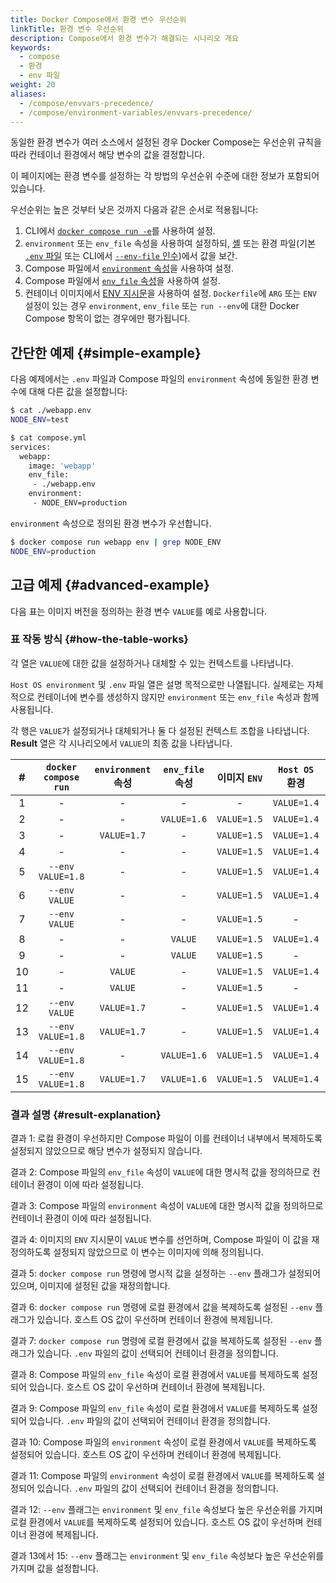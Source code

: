 ```yaml
---
title: Docker Compose에서 환경 변수 우선순위
linkTitle: 환경 변수 우선순위
description: Compose에서 환경 변수가 해결되는 시나리오 개요
keywords:
  - compose
  - 환경
  - env 파일
weight: 20
aliases:
  - /compose/envvars-precedence/
  - /compose/environment-variables/envvars-precedence/
---
```


동일한 환경 변수가 여러 소스에서 설정된 경우 Docker Compose는 우선순위 규칙을 따라 컨테이너 환경에서 해당 변수의 값을 결정합니다.

이 페이지에는 환경 변수를 설정하는 각 방법의 우선순위 수준에 대한 정보가 포함되어 있습니다.

우선순위는 높은 것부터 낮은 것까지 다음과 같은 순서로 적용됩니다:

1. CLI에서 [`docker compose run -e`](set-environment-variables.md#set-environment-variables-with-docker-compose-run---env)를 사용하여 설정.
2. `environment` 또는 `env_file` 속성을 사용하여 설정하되, [셸](variable-interpolation.md#substitute-from-the-shell) 또는 환경 파일(기본 [`.env` 파일](variable-interpolation.md#env-file) 또는 CLI에서 [`--env-file` 인수](variable-interpolation.md#substitute-with---env-file))에서 값을 보간.
3. Compose 파일에서 [`environment` 속성](set-environment-variables.md#use-the-environment-attribute)을 사용하여 설정.
4. Compose 파일에서 [`env_file` 속성](set-environment-variables.md#use-the-env_file-attribute)을 사용하여 설정.
5. 컨테이너 이미지에서 [ENV 지시문](/reference/dockerfile.md#env)을 사용하여 설정.
   `Dockerfile`에 `ARG` 또는 `ENV` 설정이 있는 경우 `environment`, `env_file` 또는 `run --env`에 대한 Docker Compose 항목이 없는 경우에만 평가됩니다.

## 간단한 예제 {#simple-example}

다음 예제에서는 `.env` 파일과 Compose 파일의 `environment` 속성에 동일한 환경 변수에 대해 다른 값을 설정합니다:

```bash
$ cat ./webapp.env
NODE_ENV=test

$ cat compose.yml
services:
  webapp:
    image: 'webapp'
    env_file:
     - ./webapp.env
    environment:
     - NODE_ENV=production
```

`environment` 속성으로 정의된 환경 변수가 우선합니다.

```bash
$ docker compose run webapp env | grep NODE_ENV
NODE_ENV=production
```

## 고급 예제 {#advanced-example}

다음 표는 이미지 버전을 정의하는 환경 변수 `VALUE`를 예로 사용합니다.

### 표 작동 방식 {#how-the-table-works}

각 열은 `VALUE`에 대한 값을 설정하거나 대체할 수 있는 컨텍스트를 나타냅니다.

`Host OS environment` 및 `.env` 파일 열은 설명 목적으로만 나열됩니다. 실제로는 자체적으로 컨테이너에 변수를 생성하지 않지만 `environment` 또는 `env_file` 속성과 함께 사용됩니다.

각 행은 `VALUE`가 설정되거나 대체되거나 둘 다 설정된 컨텍스트 조합을 나타냅니다. **Result** 열은 각 시나리오에서 `VALUE`의 최종 값을 나타냅니다.

|  #  | `docker compose run` | `environment` 속성 | `env_file` 속성 | 이미지 `ENV` | `Host OS` 환경 | `.env` 파일 |     |      결과       |
| :-: | :------------------: | :----------------: | :-------------: | :----------: | :------------: | :---------: | :-: | :-------------: |
|  1  |          -           |         -          |        -        |      -       |  `VALUE=1.4`   | `VALUE=1.3` |     |        -        |
|  2  |          -           |         -          |   `VALUE=1.6`   | `VALUE=1.5`  |  `VALUE=1.4`   |      -      |     | **`VALUE=1.6`** |
|  3  |          -           |    `VALUE=1.7`     |        -        | `VALUE=1.5`  |  `VALUE=1.4`   |      -      |     | **`VALUE=1.7`** |
|  4  |          -           |         -          |        -        | `VALUE=1.5`  |  `VALUE=1.4`   | `VALUE=1.3` |     | **`VALUE=1.5`** |
|  5  |  `--env VALUE=1.8`   |         -          |        -        | `VALUE=1.5`  |  `VALUE=1.4`   | `VALUE=1.3` |     | **`VALUE=1.8`** |
|  6  |    `--env VALUE`     |         -          |        -        | `VALUE=1.5`  |  `VALUE=1.4`   | `VALUE=1.3` |     | **`VALUE=1.4`** |
|  7  |    `--env VALUE`     |         -          |        -        | `VALUE=1.5`  |       -        | `VALUE=1.3` |     | **`VALUE=1.3`** |
|  8  |          -           |         -          |     `VALUE`     | `VALUE=1.5`  |  `VALUE=1.4`   | `VALUE=1.3` |     | **`VALUE=1.4`** |
|  9  |          -           |         -          |     `VALUE`     | `VALUE=1.5`  |       -        | `VALUE=1.3` |     | **`VALUE=1.3`** |
| 10  |          -           |      `VALUE`       |        -        | `VALUE=1.5`  |  `VALUE=1.4`   | `VALUE=1.3` |     | **`VALUE=1.4`** |
| 11  |          -           |      `VALUE`       |        -        | `VALUE=1.5`  |       -        | `VALUE=1.3` |     | **`VALUE=1.3`** |
| 12  |    `--env VALUE`     |    `VALUE=1.7`     |        -        | `VALUE=1.5`  |  `VALUE=1.4`   | `VALUE=1.3` |     | **`VALUE=1.4`** |
| 13  |  `--env VALUE=1.8`   |    `VALUE=1.7`     |        -        | `VALUE=1.5`  |  `VALUE=1.4`   | `VALUE=1.3` |     | **`VALUE=1.8`** |
| 14  |  `--env VALUE=1.8`   |         -          |   `VALUE=1.6`   | `VALUE=1.5`  |  `VALUE=1.4`   | `VALUE=1.3` |     | **`VALUE=1.8`** |
| 15  |  `--env VALUE=1.8`   |    `VALUE=1.7`     |   `VALUE=1.6`   | `VALUE=1.5`  |  `VALUE=1.4`   | `VALUE=1.3` |     | **`VALUE=1.8`** |

### 결과 설명 {#result-explanation}

결과 1: 로컬 환경이 우선하지만 Compose 파일이 이를 컨테이너 내부에서 복제하도록 설정되지 않았으므로 해당 변수가 설정되지 않습니다.

결과 2: Compose 파일의 `env_file` 속성이 `VALUE`에 대한 명시적 값을 정의하므로 컨테이너 환경이 이에 따라 설정됩니다.

결과 3: Compose 파일의 `environment` 속성이 `VALUE`에 대한 명시적 값을 정의하므로 컨테이너 환경이 이에 따라 설정됩니다.

결과 4: 이미지의 `ENV` 지시문이 `VALUE` 변수를 선언하며, Compose 파일이 이 값을 재정의하도록 설정되지 않았으므로 이 변수는 이미지에 의해 정의됩니다.

결과 5: `docker compose run` 명령에 명시적 값을 설정하는 `--env` 플래그가 설정되어 있으며, 이미지에 설정된 값을 재정의합니다.

결과 6: `docker compose run` 명령에 로컬 환경에서 값을 복제하도록 설정된 `--env` 플래그가 있습니다. 호스트 OS 값이 우선하며 컨테이너 환경에 복제됩니다.

결과 7: `docker compose run` 명령에 로컬 환경에서 값을 복제하도록 설정된 `--env` 플래그가 있습니다. `.env` 파일의 값이 선택되어 컨테이너 환경을 정의합니다.

결과 8: Compose 파일의 `env_file` 속성이 로컬 환경에서 `VALUE`를 복제하도록 설정되어 있습니다. 호스트 OS 값이 우선하며 컨테이너 환경에 복제됩니다.

결과 9: Compose 파일의 `env_file` 속성이 로컬 환경에서 `VALUE`를 복제하도록 설정되어 있습니다. `.env` 파일의 값이 선택되어 컨테이너 환경을 정의합니다.

결과 10: Compose 파일의 `environment` 속성이 로컬 환경에서 `VALUE`를 복제하도록 설정되어 있습니다. 호스트 OS 값이 우선하며 컨테이너 환경에 복제됩니다.

결과 11: Compose 파일의 `environment` 속성이 로컬 환경에서 `VALUE`를 복제하도록 설정되어 있습니다. `.env` 파일의 값이 선택되어 컨테이너 환경을 정의합니다.

결과 12: `--env` 플래그는 `environment` 및 `env_file` 속성보다 높은 우선순위를 가지며 로컬 환경에서 `VALUE`를 복제하도록 설정되어 있습니다. 호스트 OS 값이 우선하며 컨테이너 환경에 복제됩니다.

결과 13에서 15: `--env` 플래그는 `environment` 및 `env_file` 속성보다 높은 우선순위를 가지며 값을 설정합니다.
